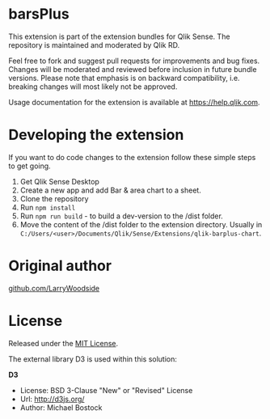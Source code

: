 # barsPlus
This extension is part of the extension bundles for Qlik Sense. The repository is maintained and moderated by Qlik RD.

Feel free to fork and suggest pull requests for improvements and bug fixes. Changes will be moderated and reviewed before inclusion in future bundle versions. Please note that emphasis is on backward compatibility, i.e. breaking changes will most likely not be approved.

Usage documentation for the extension is available at https://help.qlik.com.

# Developing the extension
If you want to do code changes to the extension follow these simple steps to get going.

1. Get Qlik Sense Desktop
1. Create a new app and add Bar & area chart to a sheet.
2. Clone the repository
3. Run `npm install`
4. Run `npm run build` - to build a dev-version to the /dist folder.
5. Move the content of the /dist folder to the extension directory. Usually in `C:/Users/<user>/Documents/Qlik/Sense/Extensions/qlik-barplus-chart`.

# Original author
[github.com/LarryWoodside](https://github.com/LarryWoodside)

# License
Released under the [MIT License](LICENSE).

The external library D3 is used within this solution:

**D3**
* License: BSD 3-Clause "New" or "Revised" License
* Url: http://d3js.org/
* Author: Michael Bostock
